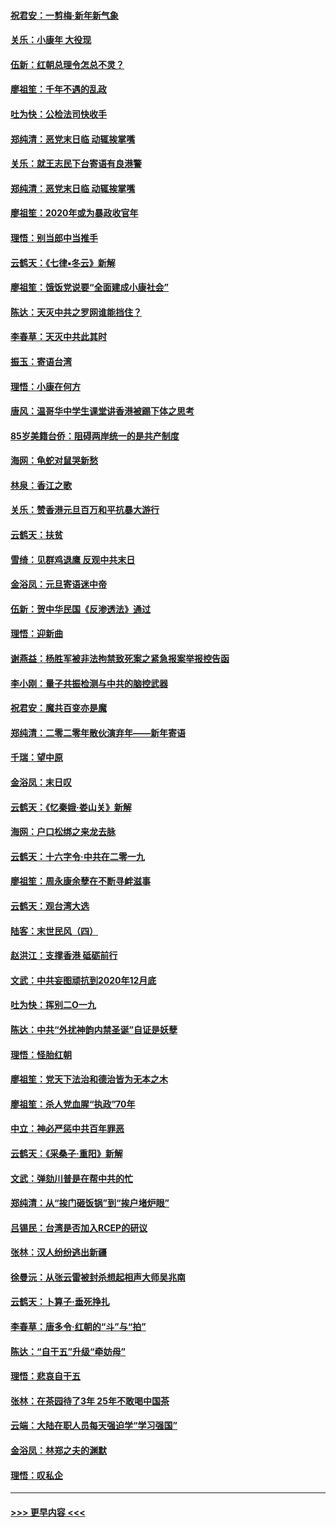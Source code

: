#### [祝君安：一剪梅‧新年新气象](../pages/nsc993/n11776340.md?t=01090211) 
#### [关乐：小康年 大役现](../pages/nsc993/n11774213.md?t=01090211) 
#### [伍新：红朝总理令怎总不灵？](../pages/nsc993/n11770813.md?t=01090211) 
#### [廖祖笙：千年不遇的乱政](../pages/nsc993/n11770373.md?t=01090211) 
#### [吐为快：公检法司快收手](../pages/nsc993/n11770359.md?t=01090211) 
#### [郑纯清：恶党末日临 动辄挨掌嘴](../pages/nsc993/n11769912.md?t=01090211) 
#### [关乐：就王志民下台寄语有良港警](../pages/nsc993/n11769903.md?t=01090211) 
#### [郑纯清：恶党末日临 动辄挨掌嘴](../pages/nsc993/n11769356.md?t=01090211) 
#### [廖祖笙：2020年或为暴政收官年](../pages/nsc993/n11768216.md?t=01090211) 
#### [理悟：别当郎中当推手](../pages/nsc993/n11768243.md?t=01090211) 
#### [云鹤天：《七律▪冬云》新解](../pages/nsc993/n11768204.md?t=01090211) 
#### [廖祖笙：饿饭党说要“全面建成小康社会”](../pages/nsc993/n11767482.md?t=01090211) 
#### [陈达：天灭中共之罗网谁能挡住？](../pages/nsc993/n11767465.md?t=01090211) 
#### [李春草：天灭中共此其时](../pages/nsc993/n11767452.md?t=01090211) 
#### [振玉：寄语台湾](../pages/nsc993/n11767432.md?t=01090211) 
#### [理悟：小康在何方](../pages/nsc993/n11767394.md?t=01090211) 
#### [唐风：温哥华中学生课堂讲香港被踢下体之思考](../pages/nsc993/n11766848.md?t=01090211) 
#### [85岁美籍台侨：阻碍两岸统一的是共产制度](../pages/nsc993/n11765043.md?t=01090211) 
#### [海网：龟蛇对鼠哭新愁](../pages/nsc993/n11764895.md?t=01090211) 
#### [林泉：香江之歌](../pages/nsc993/n11764415.md?t=01090211) 
#### [关乐：赞香港元旦百万和平抗暴大游行](../pages/nsc993/n11764382.md?t=01090211) 
#### [云鹤天：扶贫](../pages/nsc993/n11764245.md?t=01090211) 
#### [雪绮：见群鸡退鹰  反观中共末日](../pages/nsc993/n11762112.md?t=01090211) 
#### [金浴凤：元旦寄语迷中帝](../pages/nsc993/n11761788.md?t=01090211) 
#### [伍新：贺中华民国《反渗透法》通过](../pages/nsc993/n11761994.md?t=01090211) 
#### [理悟：迎新曲](../pages/nsc993/n11761152.md?t=01090211) 
#### [谢燕益：杨胜军被非法拘禁致死案之紧急报案举报控告函](../pages/nsc993/n11756134.md?t=01090211) 
#### [李小刚：量子共振检测与中共的脑控武器](../pages/nsc993/n11754518.md?t=01090211) 
#### [祝君安：魔共百变亦是魔](../pages/nsc993/n11754469.md?t=01090211) 
#### [郑纯清：二零二零年散伙演弃年——新年寄语](../pages/nsc993/n11754195.md?t=01090211) 
#### [千瑞：望中原](../pages/nsc993/n11754159.md?t=01090211) 
#### [金浴凤：末日叹](../pages/nsc993/n11752359.md?t=01090211) 
#### [云鹤天：《忆秦娥‧娄山关》新解](../pages/nsc993/n11752348.md?t=01090211) 
#### [海网：户口松绑之来龙去脉](../pages/nsc993/n11752328.md?t=01090211) 
#### [云鹤天：十六字令‧中共在二零一九](../pages/nsc993/n11752305.md?t=01090211) 
#### [廖祖笙：周永康余孽在不断寻衅滋事](../pages/nsc993/n11751013.md?t=01090211) 
#### [云鹤天：观台湾大选](../pages/nsc993/n11751007.md?t=01090211) 
#### [陆客：末世民风（四）](../pages/nsc993/n11749203.md?t=01090211) 
#### [赵洪江：支撑香港 砥砺前行](../pages/nsc993/n11748482.md?t=01090211) 
#### [文武：中共妄图顽抗到2020年12月底](../pages/nsc993/n11748446.md?t=01090211) 
#### [吐为快：挥别二O一九](../pages/nsc993/n11748411.md?t=01090211) 
#### [陈达：中共“外扰神韵内禁圣诞”自证是妖孽](../pages/nsc993/n11748226.md?t=01090211) 
#### [理悟：怪胎红朝](../pages/nsc993/n11748206.md?t=01090211) 
#### [廖祖笙：党天下法治和德治皆为无本之木](../pages/nsc993/n11748135.md?t=01090211) 
#### [廖祖笙：杀人党血腥“执政”70年](../pages/nsc993/n11745144.md?t=01090211) 
#### [中立：神必严惩中共百年罪恶](../pages/nsc993/n11744970.md?t=01090211) 
#### [云鹤天：《采桑子‧重阳》新解](../pages/nsc993/n11744948.md?t=01090211) 
#### [文武：弹劾川普是在帮中共的忙](../pages/nsc993/n11744758.md?t=01090211) 
#### [郑纯清：从“挨门砸饭锅”到“挨户堵炉眼”](../pages/nsc993/n11744745.md?t=01090211) 
#### [吕锡民：台湾是否加入RCEP的研议](../pages/nsc993/n11744701.md?t=01090211) 
#### [张林：汉人纷纷逃出新疆](../pages/nsc993/n11743530.md?t=01090211) 
#### [徐曼沅：从张云雷被封杀想起相声大师吴兆南](../pages/nsc993/n11741816.md?t=01090211) 
#### [云鹤天：卜算子‧垂死挣扎](../pages/nsc993/n11739956.md?t=01090211) 
#### [李春草：唐多令‧红朝的“斗”与“拍”](../pages/nsc993/n11739830.md?t=01090211) 
#### [陈达：“自干五”升级“牵妨母”](../pages/nsc993/n11739724.md?t=01090211) 
#### [理悟：悲哀自干五](../pages/nsc993/n11739547.md?t=01090211) 
#### [张林：在茶园待了3年 25年不敢喝中国茶](../pages/nsc993/n11739240.md?t=01090211) 
#### [云端：大陆在职人员每天强迫学“学习强国”](../pages/nsc993/n11738735.md?t=01090211) 
#### [金浴凤：林郑之夫的渊默](../pages/nsc993/n11737735.md?t=01090211) 
#### [理悟：叹私企](../pages/nsc993/n11737715.md?t=01090211) 

----
#### [ >>> 更早内容 <<< ](../indexes/nsc993-earlier.md)
